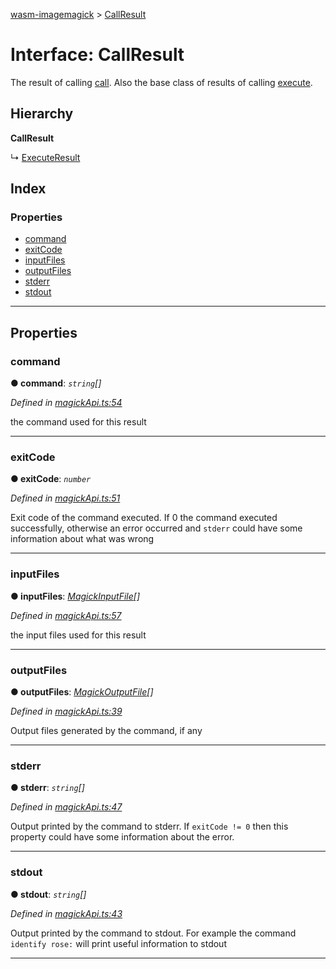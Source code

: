 [wasm-imagemagick](../README.md) > [CallResult](../interfaces/callresult.md)

# Interface: CallResult

The result of calling [call](../#call). Also the base class of results of calling [execute](https://github.com/KnicKnic/WASM-ImageMagick/tree/master/apidocs#execute).

## Hierarchy

**CallResult**

↳  [ExecuteResult](executeresult.md)

## Index

### Properties

* [command](callresult.md#command)
* [exitCode](callresult.md#exitcode)
* [inputFiles](callresult.md#inputfiles)
* [outputFiles](callresult.md#outputfiles)
* [stderr](callresult.md#stderr)
* [stdout](callresult.md#stdout)

---

## Properties

<a id="command"></a>

###  command

**● command**: *`string`[]*

*Defined in [magickApi.ts:54](https://github.com/KnicKnic/WASM-ImageMagick/blob/b63753c/src/magickApi.ts#L54)*

the command used for this result

___
<a id="exitcode"></a>

###  exitCode

**● exitCode**: *`number`*

*Defined in [magickApi.ts:51](https://github.com/KnicKnic/WASM-ImageMagick/blob/b63753c/src/magickApi.ts#L51)*

Exit code of the command executed. If 0 the command executed successfully, otherwise an error occurred and `stderr` could have some information about what was wrong

___
<a id="inputfiles"></a>

###  inputFiles

**● inputFiles**: *[MagickInputFile](magickinputfile.md)[]*

*Defined in [magickApi.ts:57](https://github.com/KnicKnic/WASM-ImageMagick/blob/b63753c/src/magickApi.ts#L57)*

the input files used for this result

___
<a id="outputfiles"></a>

###  outputFiles

**● outputFiles**: *[MagickOutputFile](magickoutputfile.md)[]*

*Defined in [magickApi.ts:39](https://github.com/KnicKnic/WASM-ImageMagick/blob/b63753c/src/magickApi.ts#L39)*

Output files generated by the command, if any

___
<a id="stderr"></a>

###  stderr

**● stderr**: *`string`[]*

*Defined in [magickApi.ts:47](https://github.com/KnicKnic/WASM-ImageMagick/blob/b63753c/src/magickApi.ts#L47)*

Output printed by the command to stderr. If `exitCode != 0` then this property could have some information about the error.

___
<a id="stdout"></a>

###  stdout

**● stdout**: *`string`[]*

*Defined in [magickApi.ts:43](https://github.com/KnicKnic/WASM-ImageMagick/blob/b63753c/src/magickApi.ts#L43)*

Output printed by the command to stdout. For example the command `identify rose:` will print useful information to stdout

___

